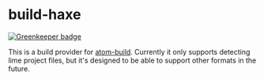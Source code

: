 # build-haxe

[![Greenkeeper badge](https://badges.greenkeeper.io/Qard/atom-build-haxe.svg)](https://greenkeeper.io/)

This is a build provider for [atom-build](https://atom.io/packages/build).
Currently it only supports detecting lime project files, but it's designed
to be able to support other formats in the future.
